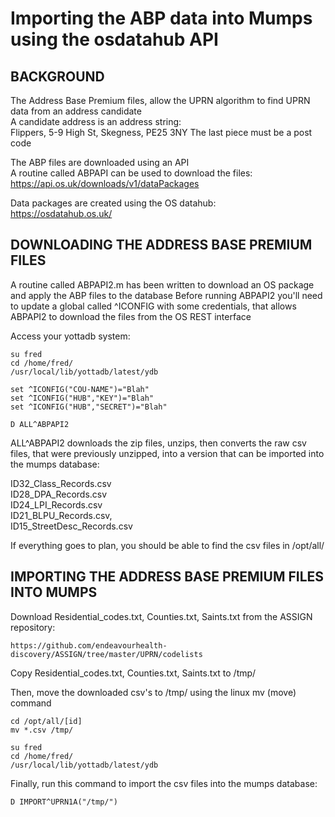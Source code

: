 # Importing the ABP data into Mumps using the osdatahub API

## BACKGROUND

The Address Base Premium files, allow the UPRN algorithm to find UPRN data from an address candidate  
A candidate address is an address string:  
Flippers, 5-9 High St, Skegness, PE25 3NY
The last piece must be a post code

The ABP files are downloaded using an API  
A routine called ABPAPI can be used to download the files:  
https://api.os.uk/downloads/v1/dataPackages

Data packages are created using the OS datahub:  
https://osdatahub.os.uk/

## DOWNLOADING THE ADDRESS BASE PREMIUM FILES

A routine called ABPAPI2.m has been written to download an OS package and apply the ABP files to the database
Before running ABPAPI2 you'll need to update a global called ^ICONFIG with some credentials, that allows ABPAPI2 to download the files from the OS REST interface

Access your yottadb system:
```
su fred
cd /home/fred/
/usr/local/lib/yottadb/latest/ydb
```

```
set ^ICONFIG("COU-NAME")="Blah"
set ^ICONFIG("HUB","KEY")="Blah"
set ^ICONFIG("HUB","SECRET")="Blah"

D ALL^ABPAPI2
```

ALL^ABPAPI2 downloads the zip files, unzips, then converts the raw csv files, that were previously unzipped, into a version that can be imported into the mumps database:  

ID32_Class_Records.csv  
ID28_DPA_Records.csv  
ID24_LPI_Records.csv  
ID21_BLPU_Records.csv,  
ID15_StreetDesc_Records.csv

If everything goes to plan, you should be able to find the csv files in /opt/all/

## IMPORTING THE ADDRESS BASE PREMIUM FILES INTO MUMPS

Download Residential_codes.txt, Counties.txt, Saints.txt from the ASSIGN repository:
``` 
https://github.com/endeavourhealth-discovery/ASSIGN/tree/master/UPRN/codelists
```
  
Copy Residential_codes.txt, Counties.txt, Saints.txt to /tmp/

Then, move the downloaded csv's to /tmp/ using the linux mv (move) command
```
cd /opt/all/[id]
mv *.csv /tmp/
``` 

```
su fred
cd /home/fred/
/usr/local/lib/yottadb/latest/ydb
```

Finally, run this command to import the csv files into the mumps database:
```
D IMPORT^UPRN1A("/tmp/")
```